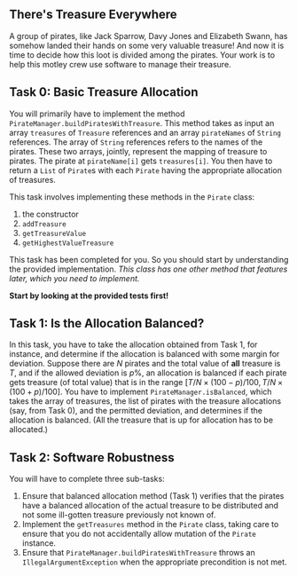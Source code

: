 ## There's Treasure Everywhere

A group of pirates, like Jack Sparrow, Davy Jones and Elizabeth Swann, has somehow landed their hands on some very valuable treasure! And now it is time to decide how this loot is divided among the pirates. Your work is to help this motley crew use software to manage their treasure.

## Task 0: Basic Treasure Allocation

You will primarily have to implement the method `PirateManager.buildPiratesWithTreasure`. This method takes as input an array `treasures` of `Treasure` references and an array `pirateNames` of `String` references. The array of `String` references refers to the names of the pirates. These two arrays, jointly, represent the mapping of treasure to pirates. The pirate at `pirateName[i]` gets `treasures[i]`. You then have to return a `List` of `Pirate`s with each `Pirate` having the appropriate allocation of treasures.

This task involves implementing these methods in the `Pirate` class:

1. the constructor
2. `addTreasure`
3. `getTreasureValue`
4. `getHighestValueTreasure`

This task has been completed for you. So you should start by understanding the provided implementation. *This class has one other method that features later, which you need to implement.*

**Start by looking at the provided tests first!**

## Task 1: Is the Allocation Balanced?

In this task, you have to take the allocation obtained from Task 1, for instance, and determine if the allocation is balanced with some margin for deviation. Suppose there are $N$ pirates and the total value of **all** treasure is $T$, and if the allowed deviation is $p\%$, an allocation is balanced if each pirate gets treasure (of total value) that is in the range $[T/N \times (100 - p)/100, T/N \times (100 + p)/100]$. You have to implement `PirateManager.isBalanced`, which takes the array of treasures, the list of pirates with the treasure allocations (say, from Task 0), and the permitted deviation, and determines if the allocation is balanced. (All the treasure that is up for allocation has to be allocated.)

## Task 2: Software Robustness

You will have to complete three sub-tasks:

1. Ensure that balanced allocation method (Task 1) verifies that the pirates have a balanced allocation of the actual treasure to be distributed and not some ill-gotten treasure previously not known of.
2. Implement the `getTreasures` method in the `Pirate` class, taking care to ensure that you do not accidentally allow mutation of the `Pirate` instance.
3. Ensure that `PirateManager.buildPiratesWithTreasure` throws an `IllegalArgumentException` when the appropriate precondition is not met.